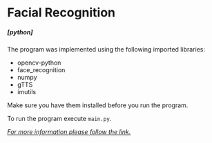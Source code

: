 # Facial Recognition 
##### [python]
The program was implemented using the following imported libraries:

- opencv-python
- face_recognition
- numpy
- gTTS
- imutils  

Make sure you have them installed before you run the program.
  
To run the program execute `main.py`.

[*For more information please follow the link.*](https://geleus.io/projects/facial_recognition/)
